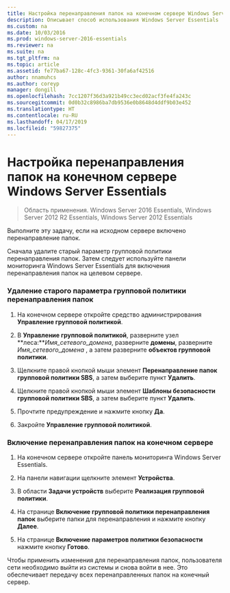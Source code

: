 ```yaml
---
title: Настройка перенаправления папок на конечном сервере Windows Server Essentials
description: Описывает способ использования Windows Server Essentials
ms.custom: na
ms.date: 10/03/2016
ms.prod: windows-server-2016-essentials
ms.reviewer: na
ms.suite: na
ms.tgt_pltfrm: na
ms.topic: article
ms.assetid: fe77ba67-128c-4fc3-9361-30fa6af42516
author: nnamuhcs
ms.author: coreyp
manager: dongill
ms.openlocfilehash: 7cc1207f36d3a921b49cc3ecd02acf3fe4fa243c
ms.sourcegitcommit: 0d0b32c8986ba7db9536e0b8648d4ddf9b03e452
ms.translationtype: HT
ms.contentlocale: ru-RU
ms.lasthandoff: 04/17/2019
ms.locfileid: "59827375"
---
```

# <a name="configure-folder-redirection-on-the-windows-server-essentials-destination-server"></a>Настройка перенаправления папок на конечном сервере Windows Server Essentials

>Область применения. Windows Server 2016 Essentials, Windows Server 2012 R2 Essentials, Windows Server 2012 Essentials

Выполните эту задачу, если на исходном сервере включено перенаправление папок.  
  
 Сначала удалите старый параметр групповой политики перенаправления папок. Затем следует используйте панели мониторинга Windows Server Essentials для включения перенаправления папок на целевом сервере.  
  
### <a name="to-delete-the-old-folder-redirection-group-policy-setting"></a>Удаление старого параметра групповой политики перенаправления папок  
  
1.  На конечном сервере откройте средство администрирования **Управление групповой политикой**.  
  
2.  В **Управление групповой политикой**, разверните узел **леса:***Имя_сетевого_домена*, разверните **домены**, разверните *Имя_сетевого_домена* , а затем разверните **объектов групповой политики**.  
  
3.  Щелкните правой кнопкой мыши элемент **Перенаправление папок групповой политики SBS**, а затем выберите пункт **Удалить**.  
  
4.  Щелкните правой кнопкой мыши элемент **Шаблоны безопасности групповой политики SBS**, а затем выберите пункт **Удалить**.  
  
5.  Прочтите предупреждение и нажмите кнопку **Да**.  
  
6.  Закройте **Управление групповой политикой**.  
  
### <a name="to-enable-folder-redirection-on-the-destination-server"></a>Включение перенаправления папок на конечном сервере  
  
1.  На конечном сервере откройте панель мониторинга Windows Server Essentials.  
  
2.  На панели навигации щелкните элемент **Устройства**.  
  
3.  В области **Задачи устройств** выберите **Реализация групповой политики**.  
  
4.  На странице **Включение групповой политики перенаправления папок** выберите папки для перенаправления и нажмите кнопку **Далее**.  
  
5.  На странице **Включение параметров политики безопасности** нажмите кнопку **Готово**.  
  
 Чтобы применить изменения для перенаправления папок, пользователя сети необходимо выйти из системы и снова войти в нее. Это обеспечивает передачу всех перенаправленных папок на конечный сервер.
